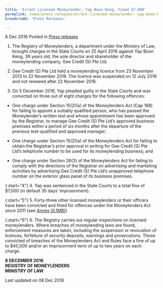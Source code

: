 ```yaml
---
title: 'Errant Licensed Moneylender, Yap Boon Keng, Fined $7,000'
permalink: /news/press-releases/errant-licensed-moneylender--yap-boon-keng--fined--7-000
breadcrumb: 'Press Releases'

---
```



8 Dec 2016 Posted in [Press releases](/news/press-releases)

1. The Registry of Moneylenders, a department under the Ministry of Law, brought charges in the State Courts on 25 April 2016 against Yap Boon Keng, 39 years old, the sole director and shareholder of the moneylending company, Gee Credit (S) Pte Ltd.

 

2. Gee Credit (S) Pte Ltd held a moneylending licence from 23 November 2013 to 22 November 2016. The licence was suspended on 12 July 2016 and not renewed after 22 November 2016.

 

3. On 5 December 2016, Yap pleaded guilty in the State Courts and was convicted on three out of eight charges for the following offences:

* One charge under Section 15(2)(a) of the Moneylenders Act (Cap 188) for failing to appoint a suitably qualified person, who has passed the Moneylender’s written test and whose appointment has been approved by the Registrar, to manage Gee Credit (S) Pte Ltd’s approved business premises within a period of six months after the departure of the previous test-qualified and approved manager;

* One charge under Section 15(2)(a) of the Moneylenders Act for failing to obtain the Registrar’s prior approval in writing for Gee Credit (S) Pte Ltd’s telephone number to be used for its moneylending business; and

* One charge under Section 26(3) of the Moneylenders Act for failing to comply with the directions of the Registrar on advertising and marketing activities by advertising Gee Credit (S) Pte Ltd’s unapproved telephone number on the exterior glass panel of its business premises.


{:start="4"}
4. Yap was sentenced in the State Courts to a total fine of $7,000 (in default 35 days’ imprisonment).

 
{:start="5"}
5. Forty-three other licensed moneylenders or their officers have been convicted and fined for offences under the Moneylenders Act since 2011 (see [Annex (0.1MB)](/files/news/press-releases/2016/12/YapAnnex.pdf)). 

 
{:start="6"}
6. The Registry carries out regular inspections on licensed moneylenders. Where breaches of moneylending laws are found, enforcement measures are taken, including the suspension or revocation of licences, forfeiture of security deposits, warnings and prosecutions. Those convicted of breaches of the Moneylenders Act and Rules face a fine of up to $40,000 and/or an imprisonment term of up to two years on each charge. 



**8 DECEMBER 2016**  
**REGISTRY OF MONEYLENDERS**  
**MINISTRY OF LAW**  

<p class="right-side-updated">Last updated on 08 Dec 2016</p>
